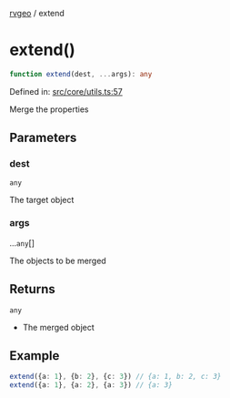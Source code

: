 [rvgeo](../index.md) / extend

# extend()

```ts
function extend(dest, ...args): any
```

Defined in: [src/core/utils.ts:57](https://github.com/pzq123456/RVGeo/blob/e727f6f6e310621d656b74948bed9956ff45a613/src/core/utils.ts#L57)

Merge the properties

## Parameters

### dest

`any`

The target object

### args

...`any`[]

The objects to be merged

## Returns

`any`

- The merged object

## Example

```ts
extend({a: 1}, {b: 2}, {c: 3}) // {a: 1, b: 2, c: 3}
extend({a: 1}, {a: 2}, {a: 3}) // {a: 3}
```
